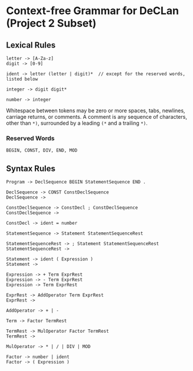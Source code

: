 # Context-free Grammar for DeCLan (Project 2 Subset)

## Lexical Rules

```
letter -> [A-Za-z]
digit -> [0-9]

ident -> letter (letter | digit)*  // except for the reserved words, listed below

integer -> digit digit*

number -> integer
```

Whitespace between tokens may be zero or more spaces, tabs, newlines, carriage returns, or comments.
A comment is any sequence of characters, other than `*)`, surrounded by a leading `(*` and a trailing `*)`.

### Reserved Words

```
BEGIN, CONST, DIV, END, MOD
```

## Syntax Rules

```
Program -> DeclSequence BEGIN StatementSequence END .

DeclSequence -> CONST ConstDeclSequence
DeclSequence ->

ConstDeclSequence -> ConstDecl ; ConstDeclSequence
ConstDeclSequence ->

ConstDecl -> ident = number

StatementSequence -> Statement StatementSequenceRest

StatementSequenceRest -> ; Statement StatementSequenceRest
StatementSequenceRest ->

Statement -> ident ( Expression )
Statement ->

Expression -> + Term ExprRest
Expression -> - Term ExprRest
Expression -> Term ExprRest

ExprRest -> AddOperator Term ExprRest
ExprRest ->

AddOperator -> + | -

Term -> Factor TermRest

TermRest -> MulOperator Factor TermRest
TermRest ->

MulOperator -> * | / | DIV | MOD

Factor -> number | ident
Factor -> ( Expression )
```
